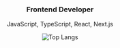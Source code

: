 
<div align="center" />
  
### Frontend Developer

JavaScript, TypeScript, React, Next.js

![Top Langs](https://github-readme-stats.vercel.app/api/top-langs/?username=kjindev&layout=compact)


